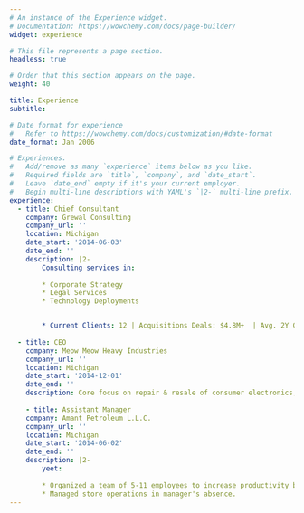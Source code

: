 ```yaml
---
# An instance of the Experience widget.
# Documentation: https://wowchemy.com/docs/page-builder/
widget: experience

# This file represents a page section.
headless: true

# Order that this section appears on the page.
weight: 40

title: Experience
subtitle:

# Date format for experience
#   Refer to https://wowchemy.com/docs/customization/#date-format
date_format: Jan 2006

# Experiences.
#   Add/remove as many `experience` items below as you like.
#   Required fields are `title`, `company`, and `date_start`.
#   Leave `date_end` empty if it's your current employer.
#   Begin multi-line descriptions with YAML's `|2-` multi-line prefix.
experience:
  - title: Chief Consultant
    company: Grewal Consulting
    company_url: ''
    location: Michigan
    date_start: '2014-06-03'
    date_end: ''
    description: |2-
        Consulting services in:
        
        * Corporate Strategy
        * Legal Services
        * Technology Deployments


        * Current Clients: 12 | Acquisitions Deals: $4.8M+  | Avg. 2Y Gain: 80%
        
  - title: CEO
    company: Meow Meow Heavy Industries
    company_url: ''
    location: Michigan
    date_start: '2014-12-01'
    date_end: ''
    description: Core focus on repair & resale of consumer electronics, secondary contracts for heavy equipment repair including industrial machinery, vehicles, and commercial applicances. Heavy emphasis on mechanical and electrical engineering.
    
    - title: Assistant Manager
    company: Amant Petroleum L.L.C.
    company_url: ''
    location: Michigan
    date_start: '2014-06-02'
    date_end: ''
    description: |2-
        yeet:
        
        * Organized a team of 5-11 employees to increase productivity by 200%, while also increasing employee motivation.
        * Managed store operations in manager's absence.
---
```

